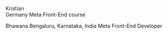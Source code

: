 Kristian	
Germany	
Meta Front-End course

Bhawana
Bengaluru, Karnataka, India
Meta Front-End Developer
